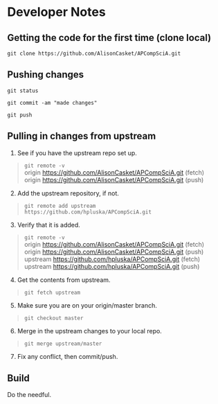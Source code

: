 # Developer Notes

## Getting the code for the first time (clone local)

`git clone https://github.com/AlisonCasket/APCompSciA.git`

## Pushing changes

`git status`

`git commit -am "made changes"`

`git push`

## Pulling in changes from upstream

1. See if you have the upstream repo set up.

> `git remote -v`<br/>
> origin  https://github.com/AlisonCasket/APCompSciA.git (fetch)<br/>
> origin  https://github.com/AlisonCasket/APCompSciA.git (push)<br/>

2. Add the upstream repository, if not.

> `git remote add upstream https://github.com/hpluska/APCompSciA.git`

3. Verify that it is added.

> `git remote -v`<br/>
> origin  https://github.com/AlisonCasket/APCompSciA.git (fetch)<br/>
> origin  https://github.com/AlisonCasket/APCompSciA.git (push)<br/>
> upstream        https://github.com/hpluska/APCompSciA.git (fetch)<br/>
> upstream        https://github.com/hpluska/APCompSciA.git (push)<br/>

4. Get the contents from upstream.

> `git fetch upstream`

5. Make sure you are on your origin/master branch.

> `git checkout master`

6. Merge in the upstream changes to your local repo.

> `git merge upstream/master`

7. Fix any conflict, then commit/push.

## Build

Do the needful.